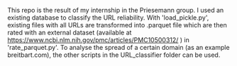 This repo is the result of my internship in the Priesemann group. I used an existing database to classify the URL reliability. With 'load_pickle.py', existing files with all URLs are transformed into .parquet file which are then rated with an external dataset (available at https://www.ncbi.nlm.nih.gov/pmc/articles/PMC10500312/ ) in 'rate_parquet.py'.
To analyse the spread of a certain domain (as an example breitbart.com), the other scripts in the URL_classifier folder can be used.
